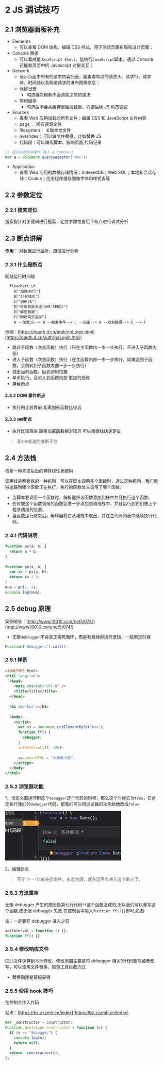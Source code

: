 # 2 JS 调试技巧

## 2.1 浏览器面板补充

- Elements
  - 可以查看 DOM 结构、编辑 CSS 样式，用于测试页面布局和设计页面；
- Console 面板
  - 可以看成是`JavaScript Shell`，能执行`JavaScript`脚本，通过 Console 还能和页面中的 Javascript 对象交互；
- Network
  - 展示页面中所有的请求内容列表，能查看每项的请求头、请求行、请求体、时间线以及网络请求的瀑布图等信息；
  - 保留日志
    - 勾选每次刷新不会清除之前的请求
  - 停用缓存
    - 勾选后不会从缓存里面拉数据，方便后续 JS 动态调试
- Sources
  - 查看 Web 应用加载的所有文件；编辑 CSS 和 JavaScript 文件内容
  - page ： 所有资源文件
  - filesystem： 关联本地文件
  - overrides： 可以做文件替换，比如替换 JS
  - 代码段：可以编写脚本，影响页面,代码记录

```javascript {.line-numbers}
// 可以在控制台操作 输入 a.remove()
var a = document.querySelector("#su");
```

- Application
  - 查看 Web 应用的数据存储情况；IndexedDB；Web SQL；本地和会话存储；Cookie；应用程序缓存图像字体和样式表等

## 2.2 参数定位

### 2.2.1 搜索定位

搜索指针对关键词进行搜索，定位参数位置后下断点进行调试分析

## 2.3 断点讲解

**作用：** 对数据进行监听，跟值进行分析

### 2.3.1 什么是断点

网站运行时间轴

```mermaid {.line-numbers}
  flowchart LR
    A["加载Hmtl"]
    B["JS初始化"]
    C["调用JS"]
    D["给服务器发送(XHR-SEND)"]
    E["解密数据"]
    F["刷新网页渲染"]
    A --加载JS--> B --触发事件--> C --加密--> D --收到数据--> E --> F
```

示例：[https://oauth.d.cn/auth/goLogin.html](https://oauth.d.cn/auth/goLogin.html)

- 跳过子函数（次态函数）执行（只在主函数内一步一步执行，不进入子函数内部）
- 进入子函数（次态函数）执行（在主函数内部一步一步执行，如果遇到子函数，会跳转到子函数内部一步一步执行）
- 跳出当前函数，回到调用位置
- 单步执行，会进入到函数内部 更加的细致
- 屏蔽断点

#### 2.3.2 DOM 事件断点

- 执行的比较靠前 距离加密函数比较远

#### 2.3.3 `XHR`断点

- 执行比较靠后 距离加密函数相对较近 可以根据栈快速定位

> 非`XHR`发送的就断不住

## 2.4 方法栈

栈是一种先进后出的特殊线性表结构

调用栈是解析器的一种机制，可以在脚本调用多个函数时，通过这种机制，我们能够追踪到哪个函数正在执行，执行的函数体又调用了哪个函数。

- 当脚本要调用一个函数时，解析器把该函数添加到栈中并且执行这个函数。
- 任何被这个函数调用的函数会进一步添加到调用栈中，并且运行到它们被上个程序调用的位置。
- 当函数运行结束后，解释器将它从堆栈中取出，并在主代码列表中继续执行代码。

### 2.4.1 代码说明

```javascript {.line-numbers}
function ps(a, b) {
  return a + b;
}

function pn(a, b) {
  var xx = ps(a, b);
  return xx / 2;
}
num = pn(1, 2);
console.log(num);
```

## 2.5 debug 原理

案例地址：[http://www.10010.com/net5/074/](http://www.10010.com/net5/074/)

- 无限`debbugger`不会真正得死循环，而是有规律得执行逻辑，一般用定时器

```javascript {.line-numbers}
Function("debugger;").call();
```

### 2.5.1 样例

```html
<!DOCTYPE html>
<html lang="en">
  <head>
    <meta charset="UTF-8" />
    <title>Title</title>
  </head>

  <h1 id="box"></h1>

  <body>
    <script>
      var ss = document.getElementById("box");
      function ff() {
        debugger;
      }
      setInterval(ff, 100);

      ss.innerHTML = "大家晚上好";
    </script>
  </body>
</html>
```

### 2.5.2 浏览器功能

​ 1，当定义器运行到这个`debugger`这个代码的时候，那么这个时候它为`true`，它肯定执行我们的`debugger`代码，那我们可以用浏览器的功能给他改成`false`

![image-20220810162631398](images\image-20220810162631398.png)

2，编辑断点

> 写个 1===0 的先验条件，永远为假，就永远不会进入这个断点了。

### 2.5.3 方法置空

无限 debugger 产生的原因是第七行代码`ff`这个函数造成的,所以我们可以重写这个函数,使无限 debugger 失效.在控制台中输入`function ff(){}`即可,如图:

注：一定要在 debugger 进入之前

```js
setInterval = function () {};
function ff() {}
```

### 2.5.4 修改响应文件

把`JS`文件保存到本地修改，修改范围主要是将 debugger 相关的代码删除或者改写，可以使用文件替换、抓包工具拦截方式

- 替换删除是最稳妥得

### 2.5.5 使用 hook 技巧

在控制台注入代码

站点：[https://bz.zzzmh.cn/index](https://bz.zzzmh.cn/index)

```javascript {.line-numbers}
var _constructor = constructor;
Function.prototype.constructor = function (s) {
  if (s == "debugger") {
    console.log(s);
    return null;
  }
  return _constructor(s);
};
```
